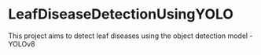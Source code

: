 # LeafDiseaseDetectionUsingYOLO
This project aims to detect leaf diseases using the object detection model - YOLOv8
